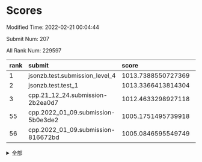 # Scores

Modified Time: 2022-02-21 00:04:44

Submit Num: 207

All Rank Num: 229597

| rank |               submit               |       score        |       sigma        | pk_num |
| :--- | :--------------------------------- | :----------------- | :----------------- | :----- |
| 1    | jsonzb.test.submission_level_4     | 1013.7388550727369 | 0.8412583134089094 | 4438   |
| 2    | jsonzb.test.test_1                 | 1013.3366413814304 | 0.7893930843835659 | 4441   |
| 3    | cpp.21_12_24.submission-2b2ea0d7   | 1012.4633298927118 | 0.7872011061249321 | 4438   |
| 55   | cpp.2022_01_09.submission-5b0e3de2 | 1005.1751495739918 | 0.7190805991471222 | 4437   |
| 56   | cpp.2022_01_09.submission-816672bd | 1005.0846595549749 | 0.7198195824756657 | 4439   |


<details>
<summary>全部</summary>

| rank |                 submit                 |       score        |       sigma        | pk_num |
| :--- | :------------------------------------- | :----------------- | :----------------- | :----- |
| 1    | jsonzb.test.submission_level_4         | 1013.7388550727369 | 0.8412583134089094 | 4438   |
| 2    | jsonzb.test.test_1                     | 1013.3366413814304 | 0.7893930843835659 | 4441   |
| 3    | cpp.21_12_24.submission-2b2ea0d7       | 1012.4633298927118 | 0.7872011061249321 | 4438   |
| 4    | gobigger.level_3.submission_level_3_29 | 1011.2317387230655 | 0.7800854906386854 | 4439   |
| 5    | gobigger.level_3.submission_level_3_8  | 1011.221575399448  | 0.7615516919829531 | 4435   |
| 6    | gobigger.level_3.submission_level_3_28 | 1011.1638249884068 | 0.7600416230129632 | 4443   |
| 7    | gobigger.level_3.submission_level_3_1  | 1011.0721417734834 | 0.7583051777586561 | 4432   |
| 8    | gobigger.level_3.submission_level_3_44 | 1011.0450361531636 | 0.7703801824810559 | 4435   |
| 9    | gobigger.level_3.submission_level_3_31 | 1010.8912038475378 | 0.7296281243261858 | 4438   |
| 10   | gobigger.level_3.submission_level_3_40 | 1010.8677846130561 | 0.7635025865033941 | 4440   |
| 11   | gobigger.level_3.submission_level_3_41 | 1010.8658419178632 | 0.7480076344060168 | 4436   |
| 12   | gobigger.level_3.submission_level_3_0  | 1010.8250869939596 | 0.8031485749605971 | 4432   |
| 13   | gobigger.level_3.submission_level_3_39 | 1010.794286468102  | 0.7505428067425434 | 4442   |
| 14   | gobigger.level_3.submission_level_3_4  | 1010.7109041272407 | 0.7472423593954076 | 4431   |
| 15   | gobigger.level_3.submission_level_3_33 | 1010.6002963691759 | 0.7419693192371118 | 4440   |
| 16   | gobigger.level_3.submission_level_3_22 | 1010.5759687477515 | 0.7460071854053417 | 4435   |
| 17   | gobigger.level_3.submission_level_3_9  | 1010.5408070363283 | 0.7498712585155182 | 4439   |
| 18   | gobigger.level_3.submission_level_3_26 | 1010.4706841052596 | 0.7485883959858745 | 4441   |
| 19   | gobigger.level_3.submission_level_3_48 | 1010.3464570198352 | 0.7837673293442435 | 4438   |
| 20   | gobigger.level_3.submission_level_3_19 | 1010.2238041871485 | 0.777208986034152  | 4438   |
| 21   | gobigger.level_3.submission_level_3_37 | 1010.2017967147868 | 0.7545447199220107 | 4432   |
| 22   | gobigger.level_3.submission_level_3_14 | 1010.1893996432773 | 0.7829266474619955 | 4442   |
| 23   | gobigger.level_3.submission_level_3_42 | 1010.1847914203786 | 0.7711086432428507 | 4442   |
| 24   | gobigger.level_3.submission_level_3_2  | 1010.1254533602338 | 0.754774688183986  | 4436   |
| 25   | gobigger.level_3.submission_level_3_43 | 1010.1220492491028 | 0.78951804455889   | 4435   |
| 26   | gobigger.level_3.submission_level_3_15 | 1010.1042814406642 | 0.7563179477344999 | 4436   |
| 27   | gobigger.level_3.submission_level_3_36 | 1010.083439175043  | 0.7682475516431531 | 4440   |
| 28   | gobigger.level_3.submission_level_3_5  | 1010.0702425400851 | 0.7589825824984394 | 4436   |
| 29   | gobigger.level_3.submission_level_3_18 | 1010.0609780181437 | 0.7669013278951122 | 4440   |
| 30   | gobigger.level_3.submission_level_3_30 | 1010.0296465585249 | 0.7740141384821668 | 4432   |
| 31   | gobigger.level_3.submission_level_3_17 | 1010.0052202154876 | 0.727204962697266  | 4437   |
| 32   | gobigger.level_3.submission_level_3_35 | 1009.9648210265339 | 0.7821536707485622 | 4437   |
| 33   | gobigger.level_3.submission_level_3_27 | 1009.8856131185328 | 0.7560233631916575 | 4438   |
| 34   | gobigger.level_3.submission_level_3_46 | 1009.8779911198342 | 0.7805055645832698 | 4436   |
| 35   | gobigger.level_3.submission_level_3_3  | 1009.8383818971874 | 0.758136088019026  | 4438   |
| 36   | gobigger.level_3.submission_level_3_11 | 1009.7136413134988 | 0.7582265085898029 | 4431   |
| 37   | gobigger.level_3.submission_level_3_32 | 1009.5941057707084 | 0.7482058277168364 | 4437   |
| 38   | gobigger.level_3.submission_level_3_16 | 1009.5361960537354 | 0.7521550110702209 | 4440   |
| 39   | gobigger.level_3.submission_level_3_6  | 1009.4995979924518 | 0.7374625204415164 | 4434   |
| 40   | gobigger.level_3.submission_level_3_49 | 1009.4842136943965 | 0.7683783170455709 | 4441   |
| 41   | gobigger.level_3.submission_level_3_38 | 1009.3501210918496 | 0.7484020273827949 | 4439   |
| 42   | gobigger.level_3.submission_level_3_47 | 1009.3201139868786 | 0.7481962439091768 | 4437   |
| 43   | gobigger.level_3.submission_level_3_25 | 1009.2077283724808 | 0.7423414046108788 | 4435   |
| 44   | gobigger.level_3.submission_level_3_13 | 1009.1826485746511 | 0.7393115447024635 | 4434   |
| 45   | gobigger.level_3.submission_level_3_24 | 1009.1181114780956 | 0.7418709057950779 | 4437   |
| 46   | gobigger.level_3.submission_level_3_10 | 1008.9234974279499 | 0.7460908411643312 | 4437   |
| 47   | gobigger.level_3.submission_level_3_23 | 1008.9198580788236 | 0.7427287306910366 | 4435   |
| 48   | gobigger.level_3.submission_level_3_21 | 1008.9132548908451 | 0.7405559719542202 | 4433   |
| 49   | gobigger.level_3.submission_level_3_34 | 1008.7914211929084 | 0.7567733192009074 | 4431   |
| 50   | gobigger.level_3.submission_level_3_20 | 1008.660827509012  | 0.7513048949316017 | 4438   |
| 51   | gobigger.level_3.submission_level_3_12 | 1008.5993484054314 | 0.7637562089148467 | 4438   |
| 52   | gobigger.level_3.submission_level_3_45 | 1008.3508339434168 | 0.7614618017149382 | 4434   |
| 53   | gobigger.level_3.submission_level_3_7  | 1007.7696823082003 | 0.7423325258208223 | 4436   |
| 54   | gobigger.level_1.submission_level_1_47 | 1005.490786978543  | 0.7218838266966984 | 4437   |
| 55   | cpp.2022_01_09.submission-5b0e3de2     | 1005.1751495739918 | 0.7190805991471222 | 4437   |
| 56   | cpp.2022_01_09.submission-816672bd     | 1005.0846595549749 | 0.7198195824756657 | 4439   |
| 57   | gobigger.level_1.submission_level_1_2  | 1004.6684060411204 | 0.7254425471081454 | 4441   |
| 58   | gobigger.level_1.submission_level_1_41 | 1004.5177041664933 | 0.7086002827169832 | 4435   |
| 59   | gobigger.level_1.submission_level_1_4  | 1004.3633562659007 | 0.714690537772277  | 4443   |
| 60   | gobigger.level_1.submission_level_1_45 | 1003.9288665910537 | 0.7040600468640352 | 4439   |
| 61   | gobigger.level_1.submission_level_1_31 | 1003.8847141121591 | 0.72159976255825   | 4438   |
| 62   | gobigger.level_1.submission_level_1_14 | 1003.8067907669911 | 0.7220291169676273 | 4432   |
| 63   | gobigger.level_1.submission_level_1_6  | 1003.7588123642352 | 0.7238776311601972 | 4438   |
| 64   | gobigger.level_1.submission_level_1_16 | 1003.7314305087716 | 0.7184678133154017 | 4438   |
| 65   | gobigger.level_1.submission_level_1_11 | 1003.7081051835765 | 0.7175986120458687 | 4439   |
| 66   | gobigger.level_1.submission_level_1_13 | 1003.6965909328471 | 0.7170249074965067 | 4442   |
| 67   | gobigger.level_1.submission_level_1_23 | 1003.6831836980018 | 0.7173078193569169 | 4437   |
| 68   | gobigger.level_1.submission_level_1_1  | 1003.6772293522821 | 0.7091248938236803 | 4441   |
| 69   | gobigger.level_1.submission_level_1_32 | 1003.6692187835115 | 0.7164161209437795 | 4433   |
| 70   | gobigger.level_1.submission_level_1_17 | 1003.6660218132471 | 0.717430255910859  | 4434   |
| 71   | gobigger.level_1.submission_level_1_40 | 1003.6495738152697 | 0.714871530753869  | 4431   |
| 72   | gobigger.level_1.submission_level_1_43 | 1003.5858139729085 | 0.7183860360595384 | 4436   |
| 73   | gobigger.level_1.submission_level_1_10 | 1003.5104404769222 | 0.7249026027342531 | 4437   |
| 74   | gobigger.level_1.submission_level_1_44 | 1003.4953883562231 | 0.7187044107009766 | 4435   |
| 75   | gobigger.level_1.submission_level_1_38 | 1003.414710190199  | 0.724491542845425  | 4434   |
| 76   | gobigger.level_1.submission_level_1_5  | 1003.4017523138859 | 0.7179027047735289 | 4435   |
| 77   | gobigger.level_1.submission_level_1_19 | 1003.3317585669139 | 0.7126468530873533 | 4436   |
| 78   | gobigger.level_1.submission_level_1_8  | 1003.3155370765471 | 0.7311875845114116 | 4436   |
| 79   | gobigger.level_1.submission_level_1_42 | 1003.3155258390135 | 0.7150424875503318 | 4439   |
| 80   | gobigger.level_1.submission_level_1_20 | 1003.1958451420746 | 0.7196836948058706 | 4435   |
| 81   | gobigger.level_1.submission_level_1_18 | 1003.185359148876  | 0.7250199920273527 | 4438   |
| 82   | gobigger.level_1.submission_level_1_46 | 1003.107084633851  | 0.7146379529024868 | 4436   |
| 83   | gobigger.level_1.submission_level_1_26 | 1003.0777523156135 | 0.717661738360791  | 4437   |
| 84   | gobigger.level_1.submission_level_1_37 | 1003.0184072502997 | 0.7128035222552502 | 4434   |
| 85   | gobigger.level_1.submission_level_1_7  | 1003.0146366805266 | 0.719601219571325  | 4432   |
| 86   | gobigger.level_1.submission_level_1_0  | 1002.992515773733  | 0.7125218808466329 | 4432   |
| 87   | gobigger.level_1.submission_level_1_36 | 1002.912598425353  | 0.7261793949893932 | 4439   |
| 88   | gobigger.level_1.submission_level_1_35 | 1002.9009474091147 | 0.7128199387221424 | 4435   |
| 89   | gobigger.level_1.submission_level_1_27 | 1002.8673105908034 | 0.7240614332786425 | 4435   |
| 90   | gobigger.level_1.submission_level_1_15 | 1002.8543572204212 | 0.7109870825259857 | 4436   |
| 91   | gobigger.level_1.submission_level_1_34 | 1002.8044540372458 | 0.7052529361659606 | 4435   |
| 92   | gobigger.level_1.submission_level_1_25 | 1002.7562387115645 | 0.7157887098086564 | 4439   |
| 93   | gobigger.level_1.submission_level_1_48 | 1002.7438164294622 | 0.7181175308440789 | 4437   |
| 94   | gobigger.level_1.submission_level_1_12 | 1002.7175854160986 | 0.7116226589427984 | 4440   |
| 95   | gobigger.level_1.submission_level_1_21 | 1002.7047732242667 | 0.7023698842043725 | 4439   |
| 96   | gobigger.level_1.submission_level_1_49 | 1002.7045502304701 | 0.7115035139743209 | 4440   |
| 97   | gobigger.level_1.submission_level_1_3  | 1002.6953235413393 | 0.7016395990119992 | 4441   |
| 98   | gobigger.level_1.submission_level_1_24 | 1002.6925350447882 | 0.7271034508971885 | 4434   |
| 99   | gobigger.level_1.submission_level_1_9  | 1002.6593043955438 | 0.71539678085405   | 4435   |
| 100  | gobigger.level_1.submission_level_1_39 | 1002.4568968837276 | 0.7156534242979797 | 4435   |
| 101  | gobigger.level_1.submission_level_1_29 | 1002.2691879111495 | 0.7114504377584401 | 4437   |
| 102  | gobigger.level_1.submission_level_1_22 | 1002.2664127183966 | 0.7109711667348622 | 4443   |
| 103  | gobigger.level_1.submission_level_1_30 | 1002.195016966534  | 0.7051809437771726 | 4433   |
| 104  | gobigger.level_1.submission_level_1_33 | 1002.0820732326828 | 0.7045964362113429 | 4439   |
| 105  | gobigger.level_1.submission_level_1_28 | 1001.2793440127263 | 0.7163676118231402 | 4435   |
| 106  | gobigger.random.submission_random_10   | 997.5234258134519  | 0.6937120614197627 | 4434   |
| 107  | gobigger.random.submission_random_28   | 997.2011776621349  | 0.7110644468554961 | 4438   |
| 108  | gobigger.random.submission_random_1    | 997.1496841613782  | 0.7180759888405344 | 4436   |
| 109  | gobigger.random.submission_random_12   | 997.0923814250788  | 0.7088830143937491 | 4437   |
| 110  | gobigger.random.submission_random_30   | 996.6074333537916  | 0.7168405958519674 | 4431   |
| 111  | gobigger.random.submission_random_8    | 996.5654857612758  | 0.7205613984240622 | 4440   |
| 112  | gobigger.random.submission_random_42   | 996.5156234340545  | 0.7080064147484859 | 4433   |
| 113  | gobigger.random.submission_random_17   | 996.5058296708203  | 0.7095788625203966 | 4434   |
| 114  | gobigger.random.submission_random_18   | 996.4675230417358  | 0.7088908546593986 | 4440   |
| 115  | gobigger.random.submission_random_29   | 996.4483712346182  | 0.7006388954988152 | 4435   |
| 116  | gobigger.random.submission_random_43   | 996.4366489361341  | 0.7187456858286769 | 4436   |
| 117  | gobigger.random.submission_random_5    | 996.420294559172   | 0.7117105166292742 | 4438   |
| 118  | gobigger.random.submission_random_36   | 996.3724291551873  | 0.7061047643288916 | 4439   |
| 119  | gobigger.random.submission_random_15   | 996.1641345951207  | 0.705855538793734  | 4435   |
| 120  | gobigger.random.submission_random_11   | 996.071477698022   | 0.7105373428084452 | 4432   |
| 121  | gobigger.random.submission_random_49   | 996.0611784954651  | 0.6967621900743031 | 4434   |
| 122  | gobigger.random.submission_random_22   | 996.0187474808591  | 0.7227515330214184 | 4435   |
| 123  | gobigger.random.submission_random_9    | 995.9779835664077  | 0.7116617444862232 | 4436   |
| 124  | gobigger.random.submission_random_6    | 995.9775434855704  | 0.7301957134535091 | 4437   |
| 125  | gobigger.random.submission_random_33   | 995.8995718729324  | 0.7097720049748217 | 4434   |
| 126  | gobigger.random.submission_random_46   | 995.8863664364203  | 0.7191775601959559 | 4434   |
| 127  | gobigger.random.submission_random_2    | 995.8727334231321  | 0.7006776519585096 | 4441   |
| 128  | gobigger.random.submission_random_38   | 995.8487834932617  | 0.7128053869398093 | 4432   |
| 129  | gobigger.random.submission_random_32   | 995.8326019603167  | 0.727839121264728  | 4433   |
| 130  | gobigger.random.submission_random_7    | 995.793285580093   | 0.704557753893794  | 4433   |
| 131  | gobigger.random.submission_random_40   | 995.7643125193001  | 0.721355646300224  | 4434   |
| 132  | gobigger.random.submission_random_45   | 995.7388005323471  | 0.721164139306778  | 4439   |
| 133  | gobigger.random.submission_random_19   | 995.732317759218   | 0.7064981907737365 | 4437   |
| 134  | gobigger.random.submission_random_25   | 995.7233808195339  | 0.701180807737394  | 4440   |
| 135  | gobigger.random.submission_random_27   | 995.6976481515388  | 0.7142011114921292 | 4438   |
| 136  | gobigger.random.submission_random_24   | 995.6846064490636  | 0.7162872759600751 | 4435   |
| 137  | gobigger.random.submission_random_13   | 995.6519650764699  | 0.7042062078032706 | 4438   |
| 138  | gobigger.random.submission_random_44   | 995.6260769213166  | 0.7177178354939087 | 4438   |
| 139  | gobigger.random.submission_random_14   | 995.6244014433719  | 0.7041170170604655 | 4432   |
| 140  | gobigger.random.submission_random_23   | 995.6237629721495  | 0.7173697596907935 | 4437   |
| 141  | gobigger.random.submission_random_26   | 995.5653046710556  | 0.7049223984988495 | 4433   |
| 142  | gobigger.random.submission_random_21   | 995.5379994062207  | 0.7193078835696822 | 4436   |
| 143  | gobigger.random.submission_random_31   | 995.4918512549192  | 0.7137949650269924 | 4431   |
| 144  | gobigger.random.submission_random_34   | 995.3876772945135  | 0.6995317266168717 | 4441   |
| 145  | gobigger.random.submission_random_39   | 995.3510621518793  | 0.7249591676035005 | 4438   |
| 146  | gobigger.random.submission_random_37   | 995.3224966587906  | 0.7228710618940678 | 4440   |
| 147  | gobigger.random.submission_random_20   | 995.3115631419549  | 0.714116623893985  | 4435   |
| 148  | gobigger.random.submission_random_0    | 995.3085286891169  | 0.7035160492862639 | 4443   |
| 149  | gobigger.random.submission_random_16   | 995.217467598045   | 0.7103837825646103 | 4436   |
| 150  | gobigger.random.submission_random_47   | 995.184204643149   | 0.7098076589340964 | 4442   |
| 151  | gobigger.random.submission_random_41   | 995.1820152333714  | 0.7418588143860977 | 4441   |
| 152  | gobigger.random.submission_random_3    | 994.8748143589345  | 0.7087949184890356 | 4438   |
| 153  | gobigger.random.submission_random_35   | 994.7440166067859  | 0.7154533912273684 | 4436   |
| 154  | gobigger.random.submission_random_4    | 994.6839215338221  | 0.7293986543280407 | 4431   |
| 155  | gobigger.random.submission_random_48   | 994.6722010512127  | 0.7078914075942023 | 4438   |
| 156  | gobigger.level_2.submission_level_2_22 | 994.3947014822379  | 0.7329146463879951 | 4438   |
| 157  | gobigger.level_2.submission_level_2_30 | 993.8392217302638  | 0.7258382716897925 | 4442   |
| 158  | gobigger.level_2.submission_level_2_10 | 993.7967777406221  | 0.7485530350999402 | 4440   |
| 159  | gobigger.level_2.submission_level_2_38 | 993.4504953781845  | 0.7448822312471062 | 4435   |
| 160  | gobigger.level_2.submission_level_2_21 | 993.2780360006748  | 0.726462999876817  | 4437   |
| 161  | gobigger.level_2.submission_level_2_42 | 993.2673539383193  | 0.7224632778473018 | 4435   |
| 162  | gobigger.level_2.submission_level_2_16 | 993.2065590292872  | 0.7388451830972804 | 4439   |
| 163  | gobigger.level_2.submission_level_2_6  | 993.2008271192859  | 0.743139170804807  | 4438   |
| 164  | gobigger.level_2.submission_level_2_2  | 993.1839836352658  | 0.7277818224285206 | 4436   |
| 165  | gobigger.level_2.submission_level_2_47 | 993.1043096535939  | 0.7539670860861261 | 4436   |
| 166  | gobigger.level_2.submission_level_2_7  | 993.0613383804507  | 0.7440978227363305 | 4434   |
| 167  | gobigger.level_2.submission_level_2_15 | 993.0393219149911  | 0.7333432703980555 | 4436   |
| 168  | gobigger.level_2.submission_level_2_8  | 993.0280061570089  | 0.727190278784479  | 4434   |
| 169  | gobigger.level_2.submission_level_2_48 | 993.0045664560658  | 0.7377253719351888 | 4433   |
| 170  | gobigger.level_2.submission_level_2_13 | 992.9384476553603  | 0.7194218156900638 | 4437   |
| 171  | gobigger.level_2.submission_level_2_33 | 992.8403634171096  | 0.7401260928257188 | 4437   |
| 172  | gobigger.level_2.submission_level_2_40 | 992.7195602322671  | 0.7476085555038985 | 4439   |
| 173  | gobigger.level_2.submission_level_2_5  | 992.7155695853309  | 0.7341332031168197 | 4439   |
| 174  | gobigger.level_2.submission_level_2_34 | 992.5171708256029  | 0.7449309467422646 | 4436   |
| 175  | gobigger.level_2.submission_level_2_1  | 992.5121227613665  | 0.7424306546033332 | 4441   |
| 176  | gobigger.level_2.submission_level_2_19 | 992.3802649702261  | 0.7284260533923232 | 4434   |
| 177  | gobigger.level_2.submission_level_2_28 | 992.3117904262714  | 0.7241782626212592 | 4438   |
| 178  | gobigger.level_2.submission_level_2_25 | 992.2182876489577  | 0.7303496125093342 | 4435   |
| 179  | gobigger.level_2.submission_level_2_46 | 992.1349161168495  | 0.7532544785490113 | 4437   |
| 180  | gobigger.level_2.submission_level_2_18 | 992.1146034363782  | 0.7457941910570078 | 4437   |
| 181  | gobigger.level_2.submission_level_2_23 | 992.0398976026698  | 0.754955097794919  | 4438   |
| 182  | gobigger.level_2.submission_level_2_0  | 992.039880715076   | 0.7645011082025346 | 4429   |
| 183  | gobigger.level_2.submission_level_2_20 | 992.0389687872862  | 0.7288090187245194 | 4436   |
| 184  | gobigger.level_2.submission_level_2_4  | 991.9562238402569  | 0.7392062371722651 | 4438   |
| 185  | gobigger.level_2.submission_level_2_29 | 991.9449064500056  | 0.7403083653952317 | 4438   |
| 186  | gobigger.level_2.submission_level_2_41 | 991.9038297344465  | 0.7431612304130316 | 4432   |
| 187  | gobigger.level_2.submission_level_2_32 | 991.8652877059895  | 0.749756424201295  | 4435   |
| 188  | gobigger.level_2.submission_level_2_26 | 991.8303958801591  | 0.729453671036933  | 4439   |
| 189  | gobigger.level_2.submission_level_2_11 | 991.748676141187   | 0.7369581773568467 | 4438   |
| 190  | gobigger.level_2.submission_level_2_37 | 991.6934528390631  | 0.7383745384136232 | 4435   |
| 191  | gobigger.level_2.submission_level_2_9  | 991.6655725494722  | 0.7551428911391992 | 4430   |
| 192  | gobigger.level_2.submission_level_2_14 | 991.6382412208887  | 0.7494273228244067 | 4435   |
| 193  | gobigger.level_2.submission_level_2_12 | 991.513236472024   | 0.7459984358563458 | 4434   |
| 194  | gobigger.level_2.submission_level_2_45 | 991.5052231454828  | 0.7479913412925046 | 4436   |
| 195  | gobigger.level_2.submission_level_2_43 | 991.5014602239065  | 0.7384892046717434 | 4436   |
| 196  | gobigger.level_2.submission_level_2_39 | 991.4383702158706  | 0.7527049655931035 | 4436   |
| 197  | gobigger.level_2.submission_level_2_31 | 991.412224110382   | 0.7587512296021909 | 4436   |
| 198  | gobigger.level_2.submission_level_2_36 | 991.3644767853452  | 0.776775989123829  | 4438   |
| 199  | gobigger.level_2.submission_level_2_3  | 991.2962007224539  | 0.7431866037728634 | 4436   |
| 200  | gobigger.level_2.submission_level_2_24 | 991.2858369477601  | 0.7571700338823856 | 4440   |
| 201  | gobigger.level_2.submission_level_2_27 | 990.9955848261426  | 0.7573668879866899 | 4439   |
| 202  | gobigger.level_2.submission_level_2_17 | 990.8719155645014  | 0.7857696109083336 | 4441   |
| 203  | gobigger.level_2.submission_level_2_44 | 990.663262838848   | 0.7630350720548871 | 4440   |
| 204  | gobigger.level_2.submission_level_2_35 | 990.5332214713802  | 0.7801840377575379 | 4437   |
| 205  | gobigger.level_2.submission_level_2_49 | 989.6980389558327  | 0.7569802302415313 | 4440   |
| 206  | gobigger.none.submission_none_1        | 978.3145807513431  | 1.25033616049027   | 4438   |
| 207  | gobigger.none.submission_none_0        | 976.570456362528   | 1.3993500216828196 | 4436   |

</details>